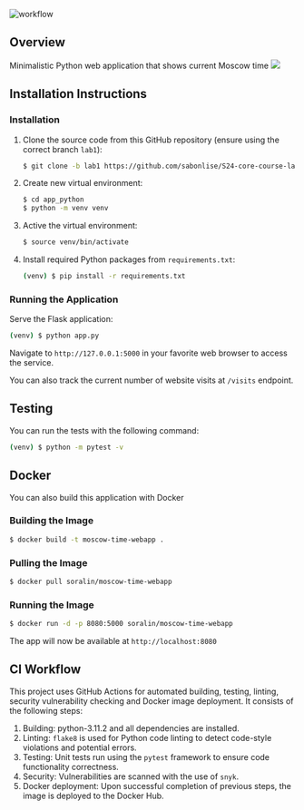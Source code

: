 ![workflow](https://github.com/sabonlise/S24-core-course-labs/actions/workflows/main.yaml/badge.svg)

## Overview
Minimalistic Python web application that shows current Moscow time
![](https://i.imgur.com/MLmOJsR.png)
## Installation Instructions

### Installation
1. Clone the source code from this GitHub repository (ensure using the correct branch `lab1`):
    ```sh
    $ git clone -b lab1 https://github.com/sabonlise/S24-core-course-labs
    ```
2. Create new virtual environment:
    ```sh
    $ cd app_python
    $ python -m venv venv
    ```
3. Active the virtual environment:
    ```sh
    $ source venv/bin/activate
    ```
4. Install required Python packages from `requirements.txt`:
   ```sh
   (venv) $ pip install -r requirements.txt
   ```


### Running the Application
Serve the Flask application:
```sh
(venv) $ python app.py
```
Navigate to `http://127.0.0.1:5000` in your favorite web browser to access the service. 

You can also track the current number of website visits at `/visits` endpoint.

## Testing
You can run the tests with the following command:
```sh
(venv) $ python -m pytest -v
```

## Docker
You can also build this application with Docker
### Building the Image
```sh
$ docker build -t moscow-time-webapp .
```

### Pulling the Image
```sh
$ docker pull soralin/moscow-time-webapp
```

### Running the Image
```sh
$ docker run -d -p 8080:5000 soralin/moscow-time-webapp
```
The app will now be available at `http://localhost:8080`

## CI Workflow
This project uses GitHub Actions for automated building, testing, linting, security vulnerability checking and Docker 
image deployment. It consists of the following steps:
1. Building: python-3.11.2 and all dependencies are installed.
2. Linting: `flake8` is used for Python code linting to detect code-style violations and potential errors.
3. Testing: Unit tests run using the `pytest` framework to ensure code functionality correctness.
4. Security: Vulnerabilities are scanned with the use of `snyk`.
5. Docker deployment: Upon successful completion of previous steps, the image is deployed to the Docker Hub.